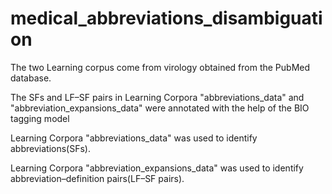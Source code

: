 # medical_abbreviations_disambiguation

The two Learning corpus come from virology obtained from the PubMed database.

The SFs and LF–SF pairs in Learning Corpora "abbreviations_data" and "abbreviation_expansions_data" were annotated with the help of the BIO tagging model

Learning Corpora "abbreviations_data"  was used to identify abbreviations(SFs).

Learning Corpora "abbreviation_expansions_data" was used to identify abbreviation–definition pairs(LF–SF pairs).
